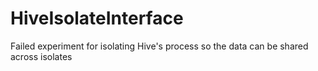 # HiveIsolateInterface
Failed experiment for isolating Hive's process so the data can be shared across isolates
